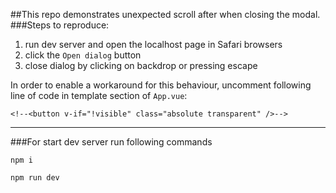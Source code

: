 ##This repo demonstrates unexpected scroll after when closing the modal.
###Steps to reproduce:
1. run dev server and open the localhost page in Safari browsers
2. click the `Open dialog` button
3. close dialog by clicking on backdrop or pressing escape

In order to enable a workaround for this behaviour, uncomment following line of code in template section of `App.vue`:
``` 
<!--<button v-if="!visible" class="absolute transparent" />-->
```
---
###For start dev server run following commands
```
npm i
```
```
npm run dev
```
